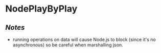 # NodePlayByPlay

_Notes_
------

- running operations on data will cause Node.js to block (since it's no asynchronous) so be careful when marshalling json.
